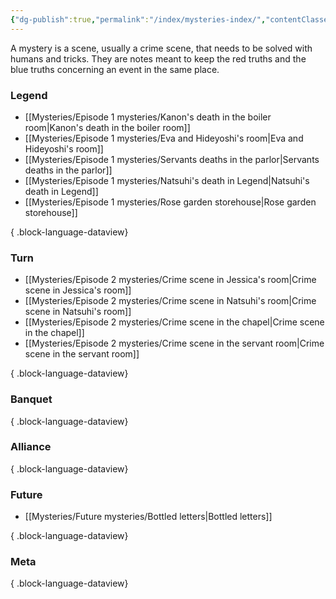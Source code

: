 ```yaml
---
{"dg-publish":true,"permalink":"/index/mysteries-index/","contentClasses":"center-headings red-truth red-links blue-truth"}
---
```


A mystery is a scene, usually a crime scene, that needs to be solved with humans  and tricks.
They are notes meant to keep the red truths and the blue truths concerning an event in the same place.

### Legend

- [[Mysteries/Episode 1 mysteries/Kanon's death in the boiler room\|Kanon's death in the boiler room]]
- [[Mysteries/Episode 1 mysteries/Eva and Hideyoshi's room\|Eva and Hideyoshi's room]]
- [[Mysteries/Episode 1 mysteries/Servants deaths in the parlor\|Servants deaths in the parlor]]
- [[Mysteries/Episode 1 mysteries/Natsuhi's death in Legend\|Natsuhi's death in Legend]]
- [[Mysteries/Episode 1 mysteries/Rose garden storehouse\|Rose garden storehouse]]

{ .block-language-dataview}

### Turn
- [[Mysteries/Episode 2 mysteries/Crime scene in Jessica's room\|Crime scene in Jessica's room]]
- [[Mysteries/Episode 2 mysteries/Crime scene in Natsuhi's room\|Crime scene in Natsuhi's room]]
- [[Mysteries/Episode 2 mysteries/Crime scene in the chapel\|Crime scene in the chapel]]
- [[Mysteries/Episode 2 mysteries/Crime scene in the servant room\|Crime scene in the servant room]]

{ .block-language-dataview}
### Banquet

{ .block-language-dataview}
### Alliance

{ .block-language-dataview}

### Future
- [[Mysteries/Future mysteries/Bottled letters\|Bottled letters]]

{ .block-language-dataview}

### Meta

{ .block-language-dataview}
